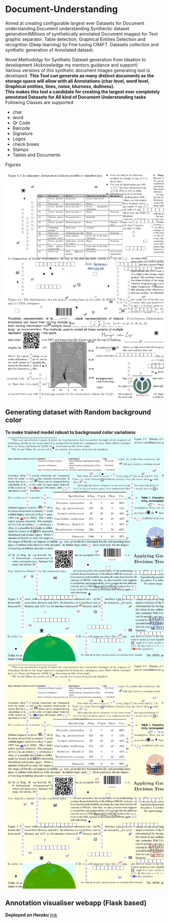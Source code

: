 # Document-Understanding
Aimed at creating configurable largest ever Datasets for Document understanding.Document understanding Synthectic dataset generation(Millions of synthetically annotated Document images) for Text graphic separator.
Table detection, Graphical Entities Detection and recogntion (Deep learning) by Fine tuning CRAFT.
Datasets collection and synthetic generation of Annotated dataset. <br/>

Novel Methodolgy for Synthetic Dataset generation from Ideation to development (Acknowledge my mentors guidance and support) <br/>
Various versions of this synthetic document Images generating tool is developed.
<b> This Tool can generate as many distinct documents as the storage space will allow with all Annotations (char level, word level, Graphical entities, lines, noise, blurness, dullness).</b><br/>
<b>This makes this tool a candidate for creating the largest ever completely annotated Datasets for All kind of Document Understanding tasks</b>
Following Classes are supported:
- char
- word
- Qr Code
- Barcode
- Signature
- Logos
- check boxes
- Stamps
- Tables and Documents

Figures

![alt](resources/13.png)
## Generating dataset with Random background color
 <b>To make trained model robust to background color variations</b>
 ![alt](resources/4.png)
 ![alt](resources/annotated.png)
## Annotation visualiser webapp (Flask based)
<b>Deployed on Heroku</b> [link](https://annotation-visualiser-app.herokuapp.com/)
